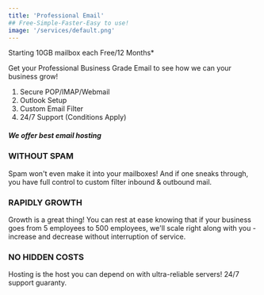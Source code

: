 ```yaml
---
title: 'Professional Email'
## Free-Simple-Faster-Easy to use!
image: '/services/default.png'
---
```


Starting 10GB mailbox each Free/12 Months*

Get your Professional Business Grade Email to see how we can your business grow!

1. Secure POP/IMAP/Webmail
2. Outlook Setup
3. Custom Email Filter
4. 24/7 Support (Conditions Apply)


##### We offer best email hosting

### WITHOUT SPAM
Spam won't even make it into your mailboxes! And if one sneaks through, you have full control to custom filter inbound & outbound mail.

### RAPIDLY GROWTH
Growth is a great thing! You can rest at ease knowing that if your business goes from 5 employees to 500 employees, we'll scale right along with you - increase and decrease without interruption of service.

### NO HIDDEN COSTS
Hosting is the host you can depend on with ultra-reliable servers!
24/7 support guaranty.